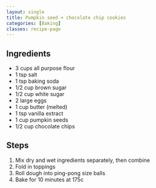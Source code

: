 ```yaml
---
layout: single
title: Pumpkin seed + chocolate chip cookies
categories: [Baking]
classes: recipe-page
---
```


## Ingredients
- 3 cups all purpose flour
- 1 tsp salt
- 1 tsp baking soda
- 1/2 cup brown sugar
- 1/2 cup white sugar
- 2 large eggs
- 1 cup butter (melted)
- 1 tsp vanilla extract
- 1 cup pumpkin seeds
- 1/2 cup chocolate chips

## Steps
1. Mix dry and wet ingredients separately, then combine
2. Fold in toppings
2. Roll dough into ping-pong size balls
3. Bake for 10 minutes at 175c
